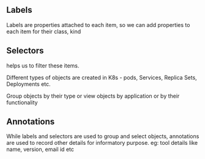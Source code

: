 ## Labels
Labels are properties attached to each item, so we can add properties to each item for their class, kind

## Selectors
helps us to filter these items.

Different types of objects are created in K8s - pods, Services, Replica Sets, Deployments etc.

Group objects by their type or view objects by application or by their functionality

## Annotations

While labels and selectors are used to group and select objects, annotations are used to record other details for informatory purpose.
eg: tool details like name, version, email id etc